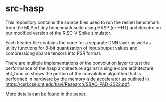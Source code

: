 # src-hasp
This repository contains the source files used to run the resnet benchmark from the MLPerf tiny benchmark suite using HASP (or HHT) architecutre on our modified version of the RISC-V Spike simulator.

Each header file contains the code for a separate DNN layer as well as utility functions for 8-bit quantization of input/output values and compressiong sparse tensors into PSR format. 

There are mulitple implementations of the convolution layer to test the performance of the hasp architecture against a single-core architecture. hht_func.cc shows the portion of the convolution algorithm that is performed in hardware by the memory-side accelerator as outlined in https://csrl.cse.unt.edu/kavi/Research/SBAC-PAD-2022.pdf.

More details can be found in the paper.
